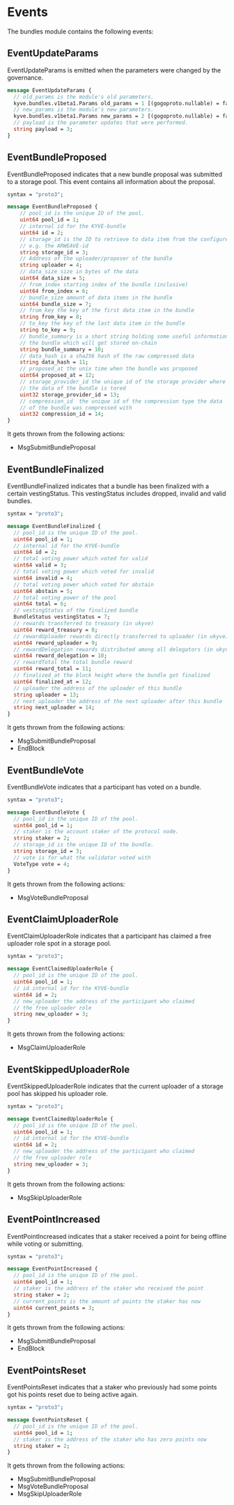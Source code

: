 <!--
order: 6
-->

# Events

The bundles module contains the following events:

## EventUpdateParams

EventUpdateParams is emitted when the parameters were changed by the governance.

```protobuf
message EventUpdateParams {
  // old_params is the module's old parameters.
  kyve.bundles.v1beta1.Params old_params = 1 [(gogoproto.nullable) = false];
  // new_params is the module's new parameters.
  kyve.bundles.v1beta1.Params new_params = 2 [(gogoproto.nullable) = false];
  // payload is the parameter updates that were performed.
  string payload = 3;
}
```

## EventBundleProposed

EventBundleProposed indicates that a new bundle proposal was submitted
to a storage pool. This event contains all information about the
proposal.

```protobuf
syntax = "proto3";

message EventBundleProposed {
    // pool_id is the unique ID of the pool.
    uint64 pool_id = 1;
    // internal id for the KYVE-bundle
    uint64 id = 2;
    // storage_id is the ID to retrieve to data item from the configured storage provider
    // e.g. the ARWEAVE-id
    string storage_id = 3;
    // Address of the uploader/proposer of the bundle
    string uploader = 4;
    // data_size size in bytes of the data
    uint64 data_size = 5;
    // from_index starting index of the bundle (inclusive)
    uint64 from_index = 6;
    // bundle_size amount of data items in the bundle
    uint64 bundle_size = 7;
    // from_key the key of the first data item in the bundle
    string from_key = 8;
    // to_key the key of the last data item in the bundle
    string to_key = 9;
    // bundle_summary is a short string holding some useful information of
    // the bundle which will get stored on-chain
    string bundle_summary = 10;
    // data_hash is a sha256 hash of the raw compressed data
    string data_hash = 11;
    // proposed_at the unix time when the bundle was proposed
    uint64 proposed_at = 12;
    // storage_provider_id the unique id of the storage provider where
    // the data of the bundle is tored
    uint32 storage_provider_id = 13;
    // compression_id  the unique id of the compression type the data
    // of the bundle was compressed with
    uint32 compression_id = 14;
}
```

It gets thrown from the following actions:

- MsgSubmitBundleProposal

## EventBundleFinalized

EventBundleFinalized indicates that a bundle has been finalized with
a certain vestingStatus. This vestingStatus includes dropped, invalid and valid
bundles.

```protobuf
syntax = "proto3";

message EventBundleFinalized {
  // pool_id is the unique ID of the pool.
  uint64 pool_id = 1;
  // internal id for the KYVE-bundle
  uint64 id = 2;
  // total voting power which voted for valid
  uint64 valid = 3;
  // total voting power which voted for invalid
  uint64 invalid = 4;
  // total voting power which voted for abstain
  uint64 abstain = 5;
  // total voting power of the pool
  uint64 total = 6;
  // vestingStatus of the finalized bundle
  BundleStatus vestingStatus = 7;
  // rewards transferred to treasury (in ukyve)
  uint64 reward_treasury = 8;
  // rewardUploader rewards directly transferred to uploader (in ukyve)
  uint64 reward_uploader = 9;
  // rewardDelegation rewards distributed among all delegators (in ukyve)
  uint64 reward_delegation = 10;
  // rewardTotal the total bundle reward
  uint64 reward_total = 11;
  // finalized_at the block height where the bundle got finalized
  uint64 finalized_at = 12;
  // uploader the address of the uploader of this bundle
  string uploader = 13;
  // next_uploader the address of the next uploader after this bundle
  string next_uploader = 14;
}
```

It gets thrown from the following actions:

- MsgSubmitBundleProposal
- EndBlock

## EventBundleVote

EventBundleVote indicates that a participant has voted on a bundle.

```protobuf
syntax = "proto3";

message EventBundleVote {
  // pool_id is the unique ID of the pool.
  uint64 pool_id = 1;
  // staker is the account staker of the protocol node.
  string staker = 2;
  // storage_id is the unique ID of the bundle.
  string storage_id = 3;
  // vote is for what the validator voted with
  VoteType vote = 4;
}
```

It gets thrown from the following actions:

- MsgVoteBundleProposal

## EventClaimUploaderRole

EventClaimUploaderRole indicates that a participant has claimed
a free uploader role spot in a storage pool.

```protobuf
syntax = "proto3";

message EventClaimedUploaderRole {
  // pool_id is the unique ID of the pool.
  uint64 pool_id = 1;
  // id internal id for the KYVE-bundle
  uint64 id = 2;
  // new_uploader the address of the participant who claimed
  // the free uploader role
  string new_uploader = 3;
}
```

It gets thrown from the following actions:

- MsgClaimUploaderRole

## EventSkippedUploaderRole

EventSkippedUploaderRole indicates that the current uploader
of a storage pool has skipped his uploader role.

```protobuf
syntax = "proto3";

message EventClaimedUploaderRole {
  // pool_id is the unique ID of the pool.
  uint64 pool_id = 1;
  // id internal id for the KYVE-bundle
  uint64 id = 2;
  // new_uploader the address of the participant who claimed
  // the free uploader role
  string new_uploader = 3;
}
```

It gets thrown from the following actions:

- MsgSkipUploaderRole

## EventPointIncreased

EventPointIncreased indicates that a staker received a point
for being offline while voting or submitting.

```protobuf
syntax = "proto3";

message EventPointIncreased {
  // pool_id is the unique ID of the pool.
  uint64 pool_id = 1;
  // staker is the address of the staker who received the point
  string staker = 2;
  // current_points is the amount of points the staker has now
  uint64 current_points = 3;
}
```

It gets thrown from the following actions:

- MsgSubmitBundleProposal
- EndBlock

## EventPointsReset

EventPointsReset indicates that a staker who previously had
some points got his points reset due to being active again.

```protobuf
syntax = "proto3";

message EventPointsReset {
  // pool_id is the unique ID of the pool.
  uint64 pool_id = 1;
  // staker is the address of the staker who has zero points now
  string staker = 2;
}
```

It gets thrown from the following actions:

- MsgSubmitBundleProposal
- MsgVoteBundleProposal
- MsgSkipUploaderRole

